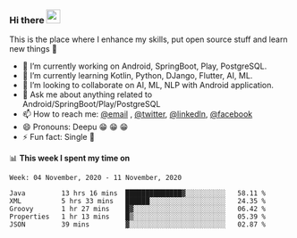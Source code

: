 ### Hi there <img src="https://media.giphy.com/media/hvRJCLFzcasrR4ia7z/giphy.gif" width="25px">
This is the place where I enhance my skills, put open source stuff and learn new things :rofl:

- 🔭 I’m currently working on Android, SpringBoot, Play, PostgreSQL. 
- 🌱 I’m currently learning Kotlin, Python, DJango, Flutter, AI, ML.
- 👯 I’m looking to collaborate on AI, ML, NLP with Android application.
- 💬 Ask me about anything related to Android/SpringBoot/Play/PostgreSQL
- 📫 How to reach me: [@email](deepakgupta7403@gmail.com) , [@twitter](https://twitter.com/deepakgupta7403), [@linkedln](https://in.linkedin.com/in/deepak-gupta-23b3b1113), [@facebook](https://facebook.com/deepakgupta7403)
- 😄 Pronouns: Deepu :grin: :grin: :grin:
- ⚡ Fun fact: Single :grimacing:

📊 **This week I spent my time on**

<!--START_SECTION:waka-->
```text
Week: 04 November, 2020 - 11 November, 2020

Java         13 hrs 16 mins  ██████████████▓░░░░░░░░░░   58.11 % 
XML          5 hrs 33 mins   ██████░░░░░░░░░░░░░░░░░░░   24.35 % 
Groovy       1 hr 27 mins    █▓░░░░░░░░░░░░░░░░░░░░░░░   06.42 % 
Properties   1 hr 13 mins    █▒░░░░░░░░░░░░░░░░░░░░░░░   05.39 % 
JSON         39 mins         ▓░░░░░░░░░░░░░░░░░░░░░░░░   02.87 % 
```
<!--END_SECTION:waka-->
